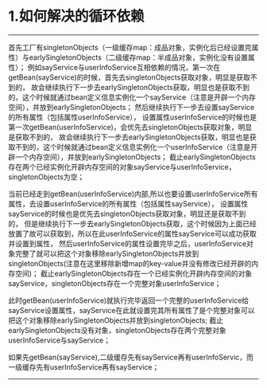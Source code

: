 # 1.如何解决的循环依赖
*************************************************************************

首先工厂有singletonObjects（一级缓存map：成品对象，实例化后已经设置完属性）与earlySingletonObjects（二级缓存map：半成品对象，实例化没有设置属性）；
例如sayService与userInfoService互相依赖的情况，第一次在getBean(sayService)的时候，首先去singletonObjects获取对象，明显是获取不到的，
故会继续执行下一步去earlySingletonObjects获取，明显也是获取不到的，这个时候就通过bean定义信息实例化一个sayService（注意是开辟一个内存空间），并放到earlySingletonObjects；
然后继续执行下一步去设置sayService的所有属性（包括属性userInfoService）， 设置属性userInfoService的时候也是第一次getBean(userInfoService)，会优先去singletonObjects获取对象，明显是获取不到的，
故会继续执行下一步去earlySingletonObjects获取，明显也是获取不到的，这个时候就通过bean定义信息实例化一个userInfoService（注意是开辟一个内存空间），并放到earlySingletonObjects；
截止earlySingletonObjects存在两个已经实例化开辟内存空间的对象sayService与userInfoService，singletonObjects为空；

当前已经走到getBean(userInfoService)内部,所以也要设置userInfoService所有属性，去设置userInfoService的所有属性（包括属性sayService）， 设置属性sayService的时候也是优先去singletonObjects获取对象，明显还是获取不到的，
但是继续执行下一步去earlySingletonObjects获取，这个时候因为上面已经放置了故可以获取到，所以在此userInfoService的属性sayService可以成功获取并设置到属性，
然后userInfoService的属性设置完毕之后，userInfoService对象完整了就可以把这个对象移除earlySingletonObjects并放到singletonObjects(注意在这里移除新增map的key-value并没有修改已经开辟的内存空间)；
截止earlySingletonObjects存在一个已经实例化开辟内存空间的对象sayService，singletonObjects存在一个完整对象userInfoService；

此时getBean(userInfoService)就执行完毕返回一个完整的userInfoService给sayService设置属性，sayService在此就设置完其所有属性了是个完整对象可以把这个对象移除earlySingletonObjects并放到singletonObjects;
截止earlySingletonObjects没有对象，singletonObjects存在两个完整对象userInfoService与sayService；

如果先getBean(sayService),二级缓存先有sayService再有userInfoServic，而一级缓存先有userInfoService再有sayService；

*************************************************************************